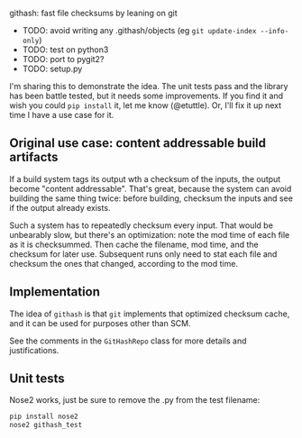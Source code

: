 githash: fast file checksums by leaning on git

- TODO: avoid writing any .githash/objects (eg `git update-index --info-only`)
- TODO: test on python3
- TODO: port to pygit2?
- TODO: setup.py

I'm sharing this to demonstrate the idea.  The unit tests pass and the library has been battle
tested, but it needs some improvements.  If you find it and wish you could `pip install` it, let me
know (@etuttle).  Or, I'll fix it up next time I have a use case for it.

## Original use case: content addressable build artifacts

If a build system tags its output wth a checksum of the inputs, the output become "content
addressable".  That's great, because the system can avoid building the same thing twice: before
building, checksum the inputs and see if the output already exists.

Such a system has to repeatedly checksum every input.  That would be unbearably slow, but there's an
optimization: note the mod time of each file as it is checksummed. Then cache the filename, mod
time, and the checksum for later use.  Subsequent runs only need to stat each file and checksum the
ones that changed, according to the mod time.

## Implementation

The idea of `githash` is that `git` implements that optimized checksum cache, and it can be used for
purposes other than SCM.

See the comments in the `GitHashRepo` class for more details and justifications.

## Unit tests

Nose2 works, just be sure to remove the .py from the test filename:

```sh
pip install nose2
nose2 githash_test
```
